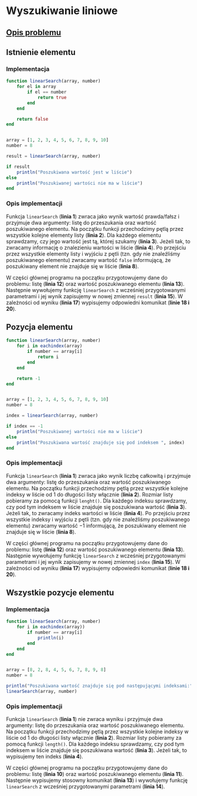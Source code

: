 # Wyszukiwanie liniowe

## [Opis problemu](../../../../algorithms/searching/linear-search.md)


## Istnienie elementu

### Implementacja

```julia linenums="1"
function linearSearch(array, number)
    for el in array
        if el == number
            return true
        end
    end

    return false
end


array = [1, 2, 3, 4, 5, 6, 7, 8, 9, 10]
number = 8

result = linearSearch(array, number)

if result
    println("Poszukiwana wartość jest w liście")
else
    println("Poszukiwanej wartości nie ma w liście")
end
```


### Opis implementacji

Funkcja `linearSearch` (**linia 1**) zwraca jako wynik wartość prawda/fałsz i przyjmuje dwa argumenty: listę do przeszukania oraz wartość poszukiwanego elementu. Na początku funkcji przechodzimy pętlą przez wszystkie kolejne elementy listy (**linia 2**). Dla każdego elementu sprawdzamy, czy jego wartość jest tą, której szukamy (**linia 3**). Jeżeli tak, to zwracamy informację o znalezieniu wartości w liście (**linia 4**). Po przejściu przez wszystkie elementy listy i wyjściu z pętli (tzn. gdy nie znaleźliśmy poszukiwanego elementu) zwracamy wartość `false` informującą, że poszukiwany element nie znajduje się w liście (**linia 8**).

W części głównej programu na początku przygotowujemy dane do problemu: listę (**linia 12**) oraz wartość poszukiwanego elementu (**linia 13**). Następnie wywołujemy funkcję `linearSearch` z wcześniej przygotowanymi parametrami i jej wynik zapisujemy w nowej zmiennej `result` (**linia 15**). W zależności od wyniku (**linia 17**) wypisujemy odpowiedni komunikat (**linie 18 i 20**).

## Pozycja elementu

```julia linenums="1"
function linearSearch(array, number)
    for i in eachindex(array)
        if number == array[i]
            return i
        end
    end

    return -1
end


array = [1, 2, 3, 4, 5, 6, 7, 8, 9, 10]
number = 8

index = linearSearch(array, number)

if index == -1
    println("Poszukiwanej wartości nie ma w liście")
else
    println("Poszukiwana wartość znajduje się pod indeksem ", index)
end
```


### Opis implementacji

Funkcja `linearSearch` (**linia 1**) zwraca jako wynik liczbę całkowitą i przyjmuje dwa argumenty: listę do przeszukania oraz wartość poszukiwanego elementu. Na początku funkcji przechodzimy pętlą przez wszystkie kolejne indeksy w liście od $1$ do długości listy włącznie (**linia 2**). Rozmiar listy pobieramy za pomocą funkcji `lenght()`. Dla każdego indeksu sprawdzamy, czy pod tym indeksem w liście znajduje się poszukiwana wartość (**linia 3**). Jeżeli tak, to zwracamy indeks wartości w liście (**linia 4**). Po przejściu przez wszystkie indeksy i wyjściu z pętli (tzn. gdy nie znaleźliśmy poszukiwanego elementu) zwracamy wartość $-1$ informującą, że poszukiwany element nie znajduje się w liście (**linia 8**).

W części głównej programu na początku przygotowujemy dane do problemu: listę (**linia 12**) oraz wartość poszukiwanego elementu (**linia 13**). Następnie wywołujemy funkcję `linearSearch` z wcześniej przygotowanymi parametrami i jej wynik zapisujemy w nowej zmiennej `index` (**linia 15**). W zależności od wyniku (**linia 17**) wypisujemy odpowiedni komunikat (**linie 18 i 20**).

## Wszystkie pozycje elementu

### Implementacja

```julia linenums="1"
function linearSearch(array, number)
    for i in eachindex(array))
        if number == array[i]
            println(i)
        end
    end
end


array = [8, 2, 8, 4, 5, 6, 7, 8, 9, 8]
number = 8

println("Poszukiwana wartość znajduje się pod następującymi indeksami:")
linearSearch(array, number)
```


### Opis implementacji

Funkcja `linearSearch` (**linia 1**) nie zwraca wyniku i przyjmuje dwa argumenty: listę do przeszukania oraz wartość poszukiwanego elementu. Na początku funkcji przechodzimy pętlą przez wszystkie kolejne indeksy w liście od $1$ do długości listy włącznie (**linia 2**). Rozmiar listy pobieramy za pomocą funkcji `length()`. Dla każdego indeksu sprawdzamy, czy pod tym indeksem w liście znajduje się poszukiwana wartość (**linia 3**). Jeżeli tak, to wypisujemy ten indeks (**linia 4**).

W części głównej programu na początku przygotowujemy dane do problemu: listę (**linia 10**) oraz wartość poszukiwanego elementu (**linia 11**). Następnie wypisujemy stosowny komunikat (**linia 13**) i wywołujemy funkcję `linearSearch` z wcześniej przygotowanymi parametrami (**linia 14**).